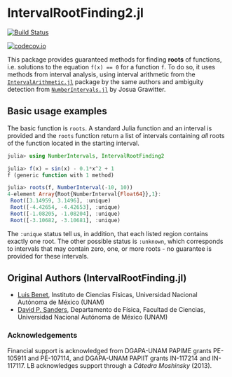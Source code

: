 # IntervalRootFinding2.jl

[![Build Status](https://travis-ci.org/gwater/IntervalRootFinding2.jl.svg?branch=master)](https://travis-ci.org/gwater/IntervalRootFinding2.jl)

[![codecov.io](http://codecov.io/github/gwater/IntervalRootFinding2.jl/coverage.svg?branch=master)](http://codecov.io/github/gwater/IntervalRootFinding2.jl?branch=master)

This package provides guaranteed methods for finding **roots** of functions, i.e. solutions to the equation `f(x) == 0` for a function `f`.
To do so, it uses methods from interval analysis, using interval arithmetic from the [`IntervalArithmetic.jl`](https://github.com/JuliaIntervals/IntervalArithmetic.jl) package by the same authors and ambiguity detection from [`NumberIntervals.jl`](https://github.com/gwater/NumberIntervals.jl) by Josua Grawitter.

## Basic usage examples

The basic function is `roots`. A standard Julia function and an interval is provided and the `roots` function return a list of intervals containing *all* roots of the function located in the starting interval.

```jl
julia> using NumberIntervals, IntervalRootFinding2

julia> f(x) = sin(x) - 0.1*x^2 + 1
f (generic function with 1 method)

julia> roots(f, NumberInterval(-10, 10))
4-element Array{Root{NumberInterval{Float64}},1}:
 Root([3.14959, 3.1496], :unique)
 Root([-4.42654, -4.42653], :unique)
 Root([-1.08205, -1.08204], :unique)
 Root([-3.10682, -3.10681], :unique)
```

The `:unique` status tell us, in addition, that each listed region contains exactly one root. The other possible status is `:unknown`, which corresponds to intervals that may contain zero, one, or more roots - no guarantee is provided for these intervals.

## Original Authors (IntervalRootFinding.jl)
- [Luis Benet](http://www.cicc.unam.mx/~benet/), Instituto de Ciencias Físicas,
Universidad Nacional Autónoma de México (UNAM)
- [David P. Sanders](http://sistemas.fciencias.unam.mx/~dsanders),
Departamento de Física, Facultad de Ciencias, Universidad Nacional Autónoma de México (UNAM)

### Acknowledgements ###

Financial support is acknowledged from DGAPA-UNAM PAPIME grants PE-105911 and PE-107114, and DGAPA-UNAM PAPIIT grants IN-117214 and IN-117117. LB acknowledges support through a *Cátedra Moshinsky* (2013).
